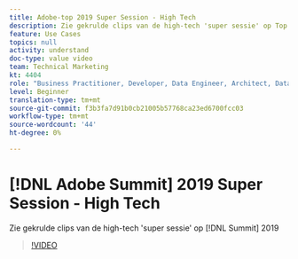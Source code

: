 ```yaml
---
title: Adobe-top 2019 Super Session - High Tech
description: Zie gekrulde clips van de high-tech 'super sessie' op Top 2019
feature: Use Cases
topics: null
activity: understand
doc-type: value video
team: Technical Marketing
kt: 4404
role: "Business Practitioner, Developer, Data Engineer, Architect, Data Architect, Administrator, Leader"
level: Beginner
translation-type: tm+mt
source-git-commit: f3b3fa7d91b0cb21005b57768ca23ed6700fcc03
workflow-type: tm+mt
source-wordcount: '44'
ht-degree: 0%

---
```



# [!DNL Adobe Summit] 2019 Super Session - High Tech

Zie gekrulde clips van de high-tech &#39;super sessie&#39; op [!DNL Summit] 2019

>[!VIDEO](https://video.tv.adobe.com/v/30548/?quality=12)
